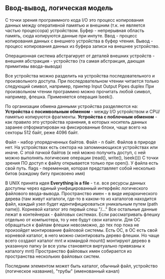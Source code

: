 ## Ввод-вывод, логическая модель
С точки зрения программного кода I/O это процесс копирования данных между оперативной памятью и внешним (т.к. не является частью процессора) устройством.
Буфер - непрерывная область память, сюда копируются данные при инпуте. 
Ввод - процесс копирования данных с внешнего устройства в буфер чтения.
Вывод - процесс копирования данных из буфера записи на внешнее устройство.

Операционная система абстрагирует от деталей внешних устройств - внешняя абстракция - устройство (та самая абстракция, дающая примитивы ввода-вывода)

Все устройства можно разделить на устройства последовательного и произвольного доступа.
При последовательном чтении читается только следующий символ, например, принтер
	Input
	Output
	Pipes
	duplex
При произвольном чтении программно можно прочитать любой символ, например, флешка. Применяется операция lseek().

По организации обмена данными устройства разделяются на:
	**Устройства с посимвольным обменом** - между I/O устройством и CPU/памятью копируются фрагменты.
	**Устройства с поблочным обменом** - как правило это устройства хранения, в которых носитель данных заранее отформатирован на фиксированные блоки, чаще всего на секторы 512 байт, реже 4096 байт.

Файл - набор упорядоченных байтов. Файл - n байт. Файлов в природе нет. На устройствах есть сектора на запоминающихся устройствах или иначе. С этой пачкой байтов (к ней можно получить доступ, с ней можно выполнять логические операции (read(), write(), lseek()))
С точки зрения ПО доступ к файлу открывается только при open(). У файла есть свой путь.
flags - переменная, которая представляет собой несколько битов (каждому биту присвоено имя)

В UNIX принята идея **Everything is a file** - т.е. все ресурсы данных доступны через единый унифицированный интерфейс логического файлового ввода-вывода.
Пространство имен - в виде иерархического дерева (там живут каталоги, где-то в каком-то из каталогов находится файл, каждый узел будет идентифицироваться уникальным путем (path name)). Корневой каталог это первый слеш "/..."
Все остальные данные лежат в контейнерах - файловых системах. Если рассматривать флешку отдельно от компьютера, то у нее будут свои каталоги. Для ОС обращаться к файлам флешки невозможно, до тех пор пока не произойдет монтирование файловой системы.
Есть ОС, в ОС есть свой корневой каталог, в него можно смонтировать дерево флешки. Но чаще всего создают каталог mnt и командой mount() монтируют дерево в указанную папку (и все узлы становятся виртуально привязаны к каталогу mnt)
Пространство файловых имен собирается из пространства нескольких файловых систем.

Последним элементом может быть каталог, обычный файл, устройство (логическое название), "трубы" (именованный канал)